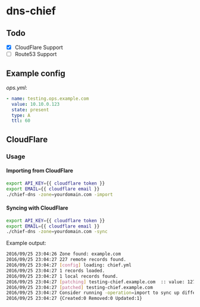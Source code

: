 # dns-chief

## Todo

* [x] CloudFlare Support
* [ ] Route53 Support

## Example config

*ops.yml*:

``` yaml
- name: testing.ops.example.com
  value: 10.10.0.123
  state: present
  type: A
  ttl: 60
```

## CloudFlare

### Usage

#### Importing from CloudFlare

``` bash
export API_KEY={{ cloudflare token }}
export EMAIL={{ cloudflare email }}
./chief-dns -zone=yourdomain.com -import
```

#### Syncing with CloudFlare

``` bash
export API_KEY={{ cloudflare token }}
export EMAIL={{ cloudflare email }}
./chief-dns -zone=yourdomain.com -sync
```

Example output:

``` bash
2016/09/25 23:04:26 Zone found: example.com
2016/09/25 23:04:27 227 remote records found.
2016/09/25 23:04:27 [config] loading: chief.yml
2016/09/25 23:04:27 1 records loaded.
2016/09/25 23:04:27 1 local records found.
2016/09/25 23:04:27 [patching] testing-chief.example.com  :: value: 127.0.0.2 -> 127.0.0.123
2016/09/25 23:04:27 [patched] testing-chief.example.com
2016/09/25 23:04:27 Consider running -operation=import to sync up differences.
2016/09/25 23:04:27 {Created:0 Removed:0 Updated:1}

```
